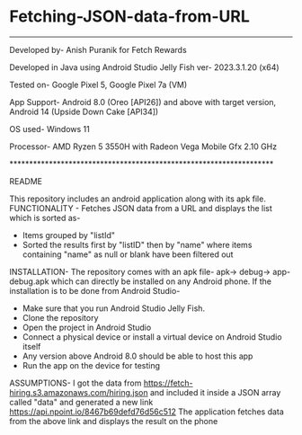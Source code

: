 # Fetching-JSON-data-from-URL
*******************************************************************
<p> Developed by- Anish Puranik for Fetch Rewards </p>
<p> Developed in Java using Android Studio Jelly Fish ver- 2023.3.1.20 (x64) </p>
<p> Tested on- Google Pixel 5, Google Pixel 7a (VM) </p>
<p> App Support- Android 8.0 (Oreo [API26]) and above with target version, Android 14 (Upside Down Cake [API34])</p>
<p> OS used- Windows 11 </p>
<p> Processor- AMD Ryzen 5 3550H with Radeon Vega Mobile Gfx 2.10 GHz </p>
*******************************************************************

README

This repository includes an android application along with its apk file. 
FUNCTIONALITY - Fetches JSON data from a URL and displays the list which is sorted as-
- Items grouped by "listId"
- Sorted the results first by "listID" then by "name" where items containing "name" as null or blank have been filtered out

INSTALLATION- The repository comes with an apk file-
apk-> debug-> app-debug.apk which can directly be installed on any Android phone. 
If the installation is to be done from Android Studio-

- Make sure that you run Android Studio Jelly Fish.
- Clone the repository
- Open the project in Android Studio
- Connect a physical device or install a virtual device on Android Studio itself
- Any version above Android 8.0 should be able to host this app
- Run the app on the device for testing

ASSUMPTIONS- I got the data from https://fetch-hiring.s3.amazonaws.com/hiring.json and included it inside a JSON array called "data" and generated a new link https://api.npoint.io/8467b69defd76d56c512
The application fetches data from the above link and displays the result on the phone

